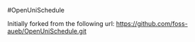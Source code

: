 #OpenUniSchedule 

Initially forked from the following url: 
https://github.com/foss-aueb/OpenUniSchedule.git
